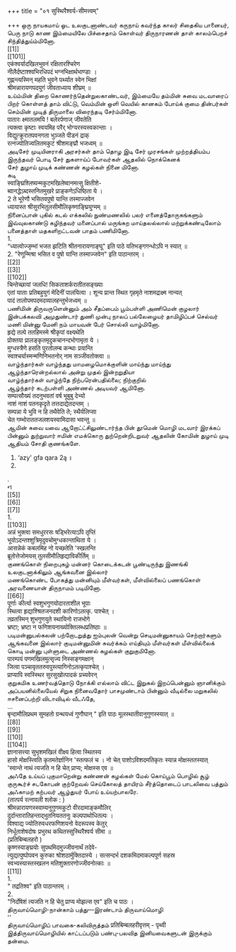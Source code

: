 +++
title = "०१ सुस्थिरैश्वर्य-सीमत्त्वम्"

+++
ஒரு நாயகமாய் ஓட உலகுடனாண்டவர் கருநாய் கவர்ந்த காலர் சிதைகிய பானையர்,   
பெரு நாடு காண இம்மையிலே பிச்சைதாம் கொள்வர் திருநாரணன் தாள் காலம்பெறச் சிந்தித்துய்ம்மினோ.   
[[1]]  
[[101]]  
एकंश्वर्यादखिलभुवनं रक्षितारश्चिरेण   
नीलैर्दष्टाश्श्वभिरधिपदं भग्नभिक्षार्थभाण्डाः ।   
गृह्णन्त्यस्मिन् महति भुवने पर्थ्यात स्वेन भिक्षां   
श्रीमन्नारायणपदयुगं जीवताध्याय शीघ्रम् ॥   
உய்ம்மின் திறை கொணர்ந்தென்றுலகாண்டவர், இம்மையே தம்மின் சுவை மடவாரைப் பிறர் கொள்ளத் தாம் விட்டு, வெம்மின் ஒளி வெயில் கானகம் போய்க் குமை தின்பர்கள் செம்மின் முடித் திருமாலை விரைந்தடி சேர்ம்மினோ.   
पातारः क्ष्मातलमयि ! बलेरर्पणाज् जीवतेति   
त्यक्त्वा कृष्टाः स्वयमिह परैर् भोग्यरस्यस्वकान्ताः ।   
विद्युत्क्रूरातपवनगता भुञ्जते पीडनं द्राक्   
रत्नज्योतिज्वलितमकुटं श्रीशमङ्घ्रौ भजध्वम् ॥   
அடிசேர் முடியினராகி அரசர்கள் தாம் தொழ இடி சேர் முரசங்கள் முற்றத்தியம்ப இருந்தவர் பொடி சேர் துகளாய்ப் போவர்கள் ஆதலில் நொக்கெனக்   
சேர் துழாய் முடிக் கண்ணன் கழல்கள் நினை மினோ.   
கடி   
स्वाङ्घ्रिश्लिष्यन्मकुटमखिलेष्वानमत्सु क्षितीशे-   
ब्वानद्धेऽब्दस्तनितमुखरे प्राङ्कणेऽधिष्ठिता ये ।   
2 ते भूरेणौ भसितवपुषो यान्ति तस्माज्जवेन   
ध्यायास्त श्रीसुरभितुलसीमौलिकृष्णाङ्घ्रियुग्मम् ॥   
நினைப்பான் புகில் கடல் எக்கலில் நுண்மணலில் பலர் எனைத்தோருகங்களும் இவ்வுலகாண்டு கழிந்தவர் மனைப்பால் மருங்கற மாய்தலல்லால் மற்றுக்கண்டிலோம் பனைத்தாள் மதகளிறட்டவன் பாதம் பணிமினோ.   
1.   
“ध्यात्वोज्जृम्भां भजत झटिति श्रीतनारायणाङ्घू" इति पाठे यतिभङ्गगन्धोऽपि न स्यात् ॥   
2. "रेणून्मिश्रा भसित व पुषो यान्ति तस्माज्जवेन" इति पाठान्तरम् ।   
[[2]]  
[[3]]  
[[102]]  
चिन्तेच्छायां जलधि! सिकताशर्करातीतसङ्ख्याः   
एतां याताः प्रतिबहुयुगं मेदिनीं पालयित्वा । शून्य प्रान्त स्थित गृहमृते नाशमद्राक्ष्म नान्यत्   
पादं तालोपमपदमदव्यालहन्तुर्भजध्वम् ॥   
பணிமின் திருவருளென்னும் அம் சீதப்பைம் பூம்பள்ளி அணிமென் குழலார் இன்பக்கலவி அமுதுண்டார் துணி முன்பு நாலப் பல்லேழையர் தாமிழிப்பச் செல்வர் மணி மின்னு மேனி நம் மாயவன் பேர் சொல்லி வாழ்மினோ.   
हृद्ये तल्पे ततहिमस्मे श्रीकृपां वक्ष्यथेति   
प्रोक्तया प्रालङ्कृतमृदुकचानन्दभोगामृता ये ।   
मुग्धस्त्रैणे हसति पुरतोलम्ब कन्थाः प्रयान्ति   
स्वाश्चर्यास्मन्मणिनिभतनोर् नाम सञ्जीवतोक्त्वा ॥   
வாழ்ந்தார்கள் வாழ்ந்தது மாமழைமொக்குளின் மாய்ந்து மாய்ந்து ஆழ்ந்தாரென்றல்லால் அன்று முதல் இன்றறுதியா   
வாழ்ந்தார்கள் வாழ்ந்தே நிற்பரென்பதில்லை; நிற்குறில்   
ஆழ்ந்தார் கடற்பள்ளி அண்ணல் அடியவர் ஆமினோ.   
सम्पत्सौख्यं तदनुभवतां वर्ष भूबुबु देभ्यो   
नाशं नाशं पतनकृदृते तत्तदाद्येतदन्तम् ।   
सम्पन्ना ये भुवि न हि तथैवेति ते; स्थैर्यलिप्सा   
चेत गम्भोराततजलशयस्वामिदासा भवन्तु ॥   
ஆமின் சுவை யவை ஆறோட்ட்சிலுண்டார்ந்த பின் தூமென் மொழி மடவார் இரக்கப் பின்னும் துற்றுவார் ஈமின் எமக்கொரு துற்றென்றிடறுவர் ஆதலின் கோமின் துழாய் முடி ஆதியம் சோதி குணங்களே.   
1. ‘azy' gfa qara 2ą ॥   
2.   
.   
ન   
[[5]]  
[[6]]  
[[7]]  
1.   
[[103]]  
अन्नं भुक्त्वा समधुररसः षड्भिरेत्याऽपि तृप्तिं   
भूयोऽदन्तश्शुत्रिमृदुवचोमुग्धकान्ताथिता ये ।   
आसन्नेकं कबलमिह नो यच्छतेति 'स्खलन्ति   
ब्रूतोत्तेजोमयस् तुलसीमौलिहृद्याविकीर्तिम् ॥   
குணங்கொள் நிறைபுகழ் மன்னர் கொடைக்கடன் பூண்டிருந்து இணங்கி உலகுடனாக்கிலும் ஆங்கவனை இல்லார்   
மணங்கொண்ட போகத்து மன்னியும் மீள்வர்கள், மீள்வில்லைப் பணங்கொள் அரவணையான் திருநாமம் படிமினோ.   
[[66]]  
पूर्णाः कीर्त्या स्वशुभगुणयोदारताशील भूपाः   
स्थित्वा हृद्याश्श्रितजनदशी कारिणोऽतत्कृ. पाश्चेत् ।   
तव्रतस्मिन् शुभगुणयुते स्थायिनो राजभोगे   
भ्रष्टा; भ्रष्टा न फणिशयनाख्योक्तिलब्धप्रतिष्ठाः ॥   
படிமன்னுபல்கலன் பற்றோடறுத்து ஐம்புலன் வென்று செடிமன்னுகாயம் செற்றார்களும் ஆங்கவனை இல்லார் குடிமன்னுமின் சுவர்க்கம் எய்தியும் மீள்வர்கள் மீள்வில்லைக் கொடி மன்னு புள்ளுடை அண்ணல் கழல்கள் குறுகுமினோ.   
पारम्पयं पणमखिलमुत्सृज्य निस्सङ्गमक्षान्   
जित्वा पञ्चावृततरुवपुस्त्यागिनोऽतत्कृपाश्चेत् ।   
प्राप्यापि स्वस्स्थिर सुरसुखोत्पादकं प्रच्यवेरन्   
குறுகமிக உணர்வத்தொடு நோக்கி எல்லாம் விட்ட இறுகல் இறப்பென்னும் ஞானிக்கும் அப்பயனில்லையேல் சிறுக நினைவதோர் பாசமுண்டாம் பின்னும் வீடில்லை மறுகலில் ஈசனைப்பற்றி விடாவிடில் வீடஃதே,   
...   
बृन्दामौलिप्रथम सुमहतो ग्रन्थयध्वं गुणौघान् " इति पाठः मूलस्थातीवानुगुणस्स्यात् ॥   
[[8]]  
[[9]]  
[[10]]  
[[104]]  
ज्ञानासत्त्या सुभृशमखिलं वीक्ष्य हित्वा स्थितस्य   
हासो मोक्षस्त्विति कृतमतेर्ज्ञानिन 'स्तत्फलं च । नो चेत् पाशोऽविशदमतिकृतः स्यान्न मोक्षस्ततस्यात्   
'स्वान्ते नाथं त्यजति न हि चेत् प्राप्य; मोक्षस्स एव ॥   
அஃதே உய்யப் புகுமாறென்று கண்ணன் கழல்கள் மேல் கொய்பூம் பொழில் சூழ் குருகூர்ச் சடகோபன் குற்றேவல் செய்கோலத் தாயிரம் சீர்த்தொடைப் பாடலிவை பத்தும் அஃகாமற் கற்பவர் ஆழ்துயர் போய் உய்யற்பாலரே.   
(तात्पर्य रत्नावली श्लोक : )   
श्रीमन्नारायणस्स्वाम्यनुगुणमकुटो वीरदामाङ्कमौलिर्   
दुर्दान्तारातिहन्ताद्भुतनियततनुः कल्पपाथोधितल्पः ।   
विश्वाद्य ज्योतिरुवधरफणिशयनो वेदरूपस्व केतुर्   
निर्धूताशेषदोषः प्रभुरथ कथितस्सुस्थिरैश्वर्य सीमा ॥   
(प्रतिबिम्बलहरो )   
कृष्णस्याङ्घ्रयोः सुपथमिदमुज्जीवनार्थं तदेवे-   
त्युद्यत्पुष्पोपवन कुरुका श्रोशठार्मुक्तिदास्ये । सत्सन्दर्भ दशकमिदमाकल्पपूर्ण सहस्र   
स्वभ्यस्यास्तस्खलन मतिशुक्तारणोज्जीवनोत्काः ॥   
[[11]]  
1.   
" तद्रतिश्व" इति पाठान्तरम् ।   
2.   
"निर्दोषेशं त्यजति न हि चेतु प्राप्य मोझल्स एव" इति च पाठः ।   
திருவாய்மொழி-நான்காம் பத்து—இரண்டாம் திருவாய்மொழி   
''   
திருவாய்மொழிப் பாவகை-கலிவிருத்தம் प्रतिबिम्बलहरीवृत्तम् - पृथ्वी   
இத்திருவாய்மொழியில் காட்டப்படும் பண்பு-பலவித இனியவைகளுடன் இருக்கும் தன்மை.   

